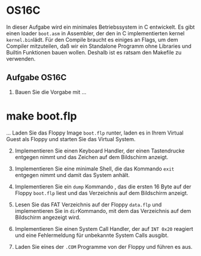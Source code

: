 # OS16C

In dieser Aufgabe wird ein minimales Betriebssystem in C entwickelt. Es gibt einen loader `boot.asm` in Assembler, der den in C implementierten kernel `kernel.bin`lädt.
Für den Compile braucht es einiges an Flags, um dem Compiler mitzuteilen, daß wir ein Standalone Programm ohne Libraries und Builtin Funktionen bauen wollen. Deshalb ist es ratsam den Makefile zu verwenden.

## Aufgabe OS16C

1. Bauen Sie die Vorgabe mit
...
# make boot.flp
...
Laden Sie das Floppy Image `boot.flp` runter, laden es in Ihrem Virtual Guest als Floppy und starten Sie das Virtual System.

2. Implementieren Sie einen Keyboard Handler, der einen Tastendrucke entgegen nimmt und das Zeichen auf dem Bildschirm anzeigt.

3. Implementieren Sie eine minimale Shell, die das Kommando `exit` entgegen nimmt und damit das System anhält.

4. Implementieren Sie ein `dump` Kommando , das die ersten 16 Byte auf der Floppy `boot.flp` liest und das Verzeichnis auf dem Bildschirm anzeigt.

5. Lesen Sie das FAT Verzeichnis auf der Floppy `data.flp` und implementieren Sie in `dir`Kommando, mit dem das Verzeichnis auf dem Bildschirm angezeigt wird.

6. Implementieren Sie einen System Call Handler, der auf `INT 0x20` reagiert und eine Fehlermeldung für unbekannte System Calls ausgibt.

7. Laden Sie eines der `.COM` Programme von der Floppy und führen es aus. 